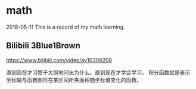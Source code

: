 # math
2018-05-11
This is a record of my math learning.

## Bilibili 3Blue1Brown
https://www.bilibili.com/video/av10308208

直到现在才习惯于大胆地问出为什么。直到现在才学会学习。
积分函数就是表示坐标轴与函数图形在某区间所夹面积随坐标值变化的函数。
